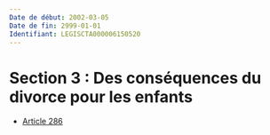 ```yaml
---
Date de début: 2002-03-05
Date de fin: 2999-01-01
Identifiant: LEGISCTA000006150520
---
```


<h1>Section 3 : Des conséquences du divorce pour les enfants</h1>

- [Article 286](article_286.md)
